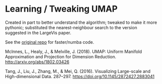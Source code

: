 # Learning / Tweaking UMAP

Created in part to better understand the algorithm; tweaked to make it more pythonic; substituted the nearest-neighbour search to the version suggested in the 
LargeVis paper.

See the <a href="https://github.com/lmcinnes/">original repo</a> for faster/numba code.

McInnes, L., Healy, J., & Melville, J. (2018). UMAP: Uniform Manifold Approximation and Projection for Dimension Reduction. http://arxiv.org/abs/1802.03426

Tang, J., Liu, J., Zhang, M., & Mei, Q. (2016). Visualizing Large-scale and High-dimensional Data. 287–297. https://doi.org/10.1145/2872427.2883041
